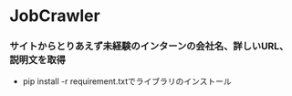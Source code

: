 # JobCrawler

### サイトからとりあえず未経験のインターンの会社名、詳しいURL、説明文を取得

- pip install -r requirement.txtでライブラリのインストール
